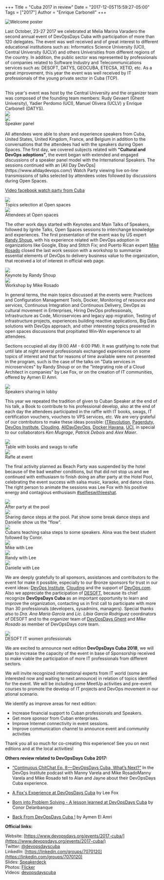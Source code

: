 +++
Title = "Cuba 2017 in review"
Date = "2017-12-05T15:59:27-05:00"
Tags = ["2017"]
Author = "Enrique Carbonell"
+++

![Welcome poster](/blog/2017-cuba/welcome.png)

Last October, 23-27 2017 we celebrated at Melia Marina Varadero the second 
annual event of DevOpsDays Cuba with participation of more than 120 delegates. 
The event was well received and of great interest to different educational institutions such as: Informatics 
Science University (UCI), Central University (UCLV) and others Universities 
from different regions of the country. In addition, the public sector was 
represented by professionals of companies related to Software Industry 
and Telecommunications services such as: DESOFT, DATYS, GEOCUBA, ETECSA, XETID, etc. 
As a great improvement, this year the event was well received by IT professionals 
of the young private sector in Cuba (TCP).

<div class = "row">
  <div class = "col-md-8">
  <br>  
  This year's event was host by the Central University and the 
  organizer team was composed of the founding team members: Rudy Gevaert (Ghent University), 
  Yadier Perdomo (UCI), Manuel Olivera (UCLV) y Enrique Carbonell (DATYS).
  </div>

  <div class = "col-md-4">
    <img src="/blog/2017-cuba/floorsticker.jpg" style="max-width: 100%" />
  </div>

</div>

<div class = "row">

  <div class = "col-md-4">
    <img src="/blog/2017-cuba/speaker-panel.jpg" style="max-width: 100%" />
    <br>
    Speaker panel
  </div>

  <div class = "col-md-8">
  <br>  
  All attendees were able to share and experience speakers from Cuba, United States, United Kingdom, France, and Belgium in addition to the conversations that the attendees had with the speakers during Open Spaces. The first day, we covered subjects related with <b>“Cultural and DevOps adoptions”</b>, the event began with extended and engaged discussions of a speaker panel model with the International Speakers. The sessions continued with an [All Day DevOps](https://www.alldaydevops.com/) Watch Party viewing live on-line transmissions of talks selected by attendees votes followed by discussions during Open Spaces.
  </div>
</div>

[Video facebook watch party from Cuba](https://www.alldaydevops.com/)
  
<div class = "row">

  <div class = "col-md-6">
    <img src="/blog/2017-cuba/openspaces-2.JPG" style="max-width: 100%" />
    <br>
      Topics selection at Open spaces
  </div>

  <div class = "col-md-6">
    <img src="/blog/2017-cuba/openspaces-2.JPG" style="max-width: 100%" />
    <br>
      Attendees at Open spaces
  </div>

</div>

The other work days started with Keynotes and Main Talks of Speakers, 
followed by Ignite  Talks, Open Spaces sessions to interchange knowledge 
and experiences. The first presentation of the event was by US expert [Randy 
Shoup](https://www.devopsdays.org/events/2017-cuba/speakers/randy-shoup/), 
with his experience related with DevOps adoption in organizations like 
Google, Ebay and  Stitch Fix; and Puerto Rican expert 
[Mike Rosado](https://www.devopsdays.org/events/2017-cuba/program/mike-rosado/) 
closed the last work session with a workshop to summarize essential elements of DevOps to 
delivery business value to the organization, that received a lot of interest 
in official web page.

<div class = "row">

  <div class = "col-md-6">
    <img src="/blog/2017-cuba/randyshoup-main-talk.JPG" style="max-width: 100%" />
    <br>
      Keynote by Randy Shoup
  </div>

  <div class = "col-md-6">
    <img src="/blog/2017-cuba/mike-workshop.JPG" style="max-width: 100%" />
    <br>
      Workshop by Mike Rosado
  </div>

</div>

In general terms, the main topics discussed at the events were: Practices 
and Configuration Management Tools, Docker, Monitoring of resource and 
services, Continuous Integration and Continuous Delivery, DevOps as cultural 
movement in Enterprises, Hiring DevOps professionals, Infrastructure as Code, 
Microservices and legacy app migration, Testing of infrastructure projects, 
experiences building reactive applications, Big Data solutions with DevOps approach, 
and other interesting topics presented in open spaces discussions that 
propitiated Win-Win experience to all attendees.

Sections occupied all day (9:00 AM - 6:00 PM). It was gratifying to note 
that until late at night several professionals exchanged experiences on 
some topics of interest and that for reasons of time available were not 
presented in the program, such is the case of the talks on "Data services 
in microservices" by Randy Shoup or on the "Integrating role of a Cloud 
Architect in companies" by Lee Fox, or on the creation of IT communities, 
offered by Aymen El Amri.

<img src="/blog/2017-cuba/speakers-lobby.jpg" style="max-width: 100%" />
<br>
Speakers sharing in lobby

This year we repeated the tradition of given to Cuban Speaker at the end 
of his talk, a Book to contribute to his professional develop, also at 
the end of each day the attendees participated in the raffle with IT books, 
swags, IT certification vouchers, vouchers to VPS services, etc. We are 
very grateful of our contributors to make these ideas possible: [ITRevolution](https://itrevolution.com/), 
[Pagerduty](https://www.pagerduty.com/), [DevOps Institute](http://devopsinstitute.com/), 
[Clouding](https://clouding.io/), [AllDayDevOps](https://www.alldaydevops.com/), 
[Docker Havana](https://www.meetup.com/Docker-Havana/), [UCI](https://www.uci.cu/), 
in special to our collaborators <i>Ken Mugrage</i>, <i>Patrick Debois</i> and <i>Alex Maier</i>.

<div class = "row">

  <div class = "col-md-6">
    <img src="/blog/2017-cuba/rifa1.JPG" style="max-width: 100%" />
    <br>
    Table with books and swags to rafle
  </div>

  <div class = "col-md-6">
    <img src="/blog/2017-cuba/rifa2.JPG" style="max-width: 100%" />
    <br>
    Rafle at event
  </div>

</div>

The final activity planned as Beach Party was suspended by the hotel because 
of the bad weather conditions, but that did not stop us and we continued 
with enthusiasm to finish doing an after party at the Hotel Pool, celebrating 
the event success with salsa music, karaoke, and dance class. The right person 
to animate the sessions was Lee Fox with his positive energy and contagious 
enthusiasm [#selfieswithleeshat](https://twitter.com/hashtag/selfieswithleeshat?src=hash).

<div class = "row">

  <div class = "col-md-4">
    <img src="/blog/2017-cuba/fiesta1.JPG" style="max-width: 100%" />
    <br>
    After party at the pool
  </div>

  <div class = "col-md-4">
    <img src="/blog/2017-cuba/fiesta2.JPG" style="max-width: 100%" />
    <br>
    Sharing dance steps at the pool. Pat show some break dance steps and Danielle show us the "flow". 
  </div>

  <div class = "col-md-4">
    <img src="/blog/2017-cuba/fiesta3.JPG" style="max-width: 100%" />
    <br>
    Cubans teaching salsa steps to some speakers. Alina was the best student followed by Conor.
  </div>

</div>

<div class = "row">

  <div class = "col-md-4">
    <img src="/blog/2017-cuba/lee1.jpg" style="max-width: 100%" />
    <br>
    Mike with Lee
  </div>

  <div class = "col-md-4">
    <img src="/blog/2017-cuba/lee2.jpg" style="max-width: 100%" />
    <br>
    Randy with Lee
  </div>

  <div class = "col-md-4">
    <img src="/blog/2017-cuba/lee3.jpg" style="max-width: 100%" />
    <br>
    Danielle with Lee
  </div>

</div>

We are deeply gratefully to all sponsors, assistances and contributors to 
the event for make it possible, especially to our Bronze sponsors for trust 
in our event ideas: [DevOps Institute](https://devopsinstitute.com/), 
[Clouding](http://clouding.io/) and the support of [DevOps.com](http://devops.com/). 
Also we appreciate the participation of [DESOFT](http://www.desoft.cu/), because its chief recognize <b>
DevOpsDays Cuba</b> as an important opportunity to learn and improve the organization, 
contacting us in first call to participate with more than 30 professionals 
(developers, sysadmins, managers). Special thanks also to <i>Dra. Ana María García</i> and 
<i>Lic. Libia García Rodríguez</i> coordinators of DESOFT and to the organizer team of 
[DevOpsDays Ghent](https://www.devopsdays.org/events/2016-ghent/contact/) and <i>Mike Rosado</i> 
as member of DevOpsDays core team.

<img src="/blog/2017-cuba/desoft-women-attendees.png" style="max-width: 50%" />
<br>
DESOFT IT women professionals

We are excited to announce next edition <b>DevOpsDays Cuba 2018</b>, we will plan 
to increase the capacity of the event in base of Sponsorship received to 
make viable the participation of more IT professionals from different sectors.
 
We will invite recognized international experts from IT world (some are 
interested now and waiting to next announce) in relation of topics identified 
for the event. We will be including some MeetUp activities and pre-event 
courses to promote the develop of IT projects and DevOps movement in our 
ational scenario.

We identify as improve areas for next edition:

- Increase financial support to Cuban professionals and Speakers.	
- Get more sponsor from Cuban enterprises.
- Improve Internet connectivity in event sessions.
- Improve communication channel to announce event and community activities


Thank you all so much for co-creating this experience! 
See you on next editions and at the local activities!

<b>Others review related to DevOpsDays Cuba 2017:</b>

- [“Continuous ChitChat Ep. 8 — DevOpsDays Cuba, What’s Next?”](https://soundcloud.com/user-146353502/continuous-chitchat-ep-8-the-one-where-manny-and-mike-recap-devopsdays-cuba) 
In the DevOps Institute podcast with Manny Varela and Mike RosadoManny 
Varela and Mike Rosado tell to Alan and Jayne about their DevOpsDays 
Cuba experience.

- [A Fox's Experience at DevOpsDays Cuba](http://www.readthefoxsmanual.com/2017/11/devopsdays-cuba.html) 
by Lee Fox

- [Born into Problem Solving - A lesson learned at DevOpsDays Cuba](http://insight.welovesalt.com/post/102ek8q/born-into-problem-solving-a-lesson-learned-at-devopsdays-cuba)
by Conor Delanbanque

- [Back From DevOpsDays Cuba !](https://medium.com/devopslinks/back-from-devopsdays-cuba-70d0098ba9d2)
by Aymen El Amri

<b>Official links:</b>

Website: [https://www.devopsdays.org/events/2017-cuba/](https://www.devopsdays.org/events/2017-cuba/)
<br>
Twitter: [@devopsdayscuba](https://twitter.com/devopsdayscuba)
<br>
LinkedIn: [https://linkedin.com/groups/7070120](https://linkedin.com/groups/7070120)
<br>
Slides: [Speakerdeck](https://speakerdeck.com/devopsdayscuba)
<br>
Photos: [Flicker](https://www.flickr.com/photos/devopsdayscuba/sets/72157686783672782)
<br>
Videos: [devopsdayscuba](https://www.youtube.com/playlist?list=PLQNo7rFEalvML1iGKGDJE9VE1D3a96Yek)
